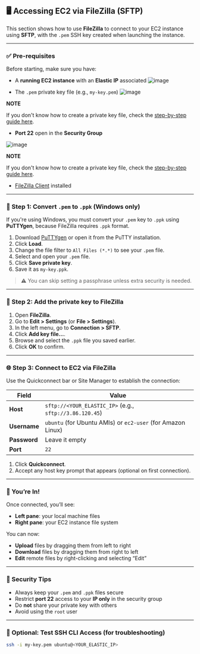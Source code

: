 ## 🖥️ Accessing EC2 via FileZilla (SFTP)

This section shows how to use **FileZilla** to connect to your EC2 instance using **SFTP**, with the `.pem` SSH key created when launching the instance.

---

### ✅ Pre-requisites

Before starting, make sure you have:

- A **running EC2 instance** with an **Elastic IP** associated
![image](https://github.com/user-attachments/assets/8e673d91-a310-4170-b772-48239f1d0eb2)

- The `.pem` private key file (e.g., `my-key.pem`)
![image](https://github.com/user-attachments/assets/c09d8774-8164-4be1-ae30-7da4a2129268)

**NOTE**

If you don't know how to create a private key file, check the [step-by-step guide here](https://docs.aws.amazon.com/AWSEC2/latest/UserGuide/create-key-pairs.html).

- **Port 22** open in the **Security Group**

![image](https://github.com/user-attachments/assets/1b47fdc4-18e1-4427-95c7-898adccbe96a)

**NOTE**

If you don't know how to create a private key file, check the [step-by-step guide here](https://github.com/almeidas-tatiane/robust-api-performance/blob/main/ec2-creation.md#31-what-you-need-before-this-step).

- [FileZilla Client](https://filezilla-project.org/download.php) installed

---

### 🔁 Step 1: Convert `.pem` to `.ppk` (Windows only)

If you're using Windows, you must convert your `.pem` key to `.ppk` using **PuTTYgen**, because FileZilla requires `.ppk` format.

1. Download [PuTTYgen](https://www.puttygen.com/) or open it from the PuTTY installation.
2. Click **Load**.
3. Change the file filter to `All Files (*.*)` to see your `.pem` file.
4. Select and open your `.pem` file.
5. Click **Save private key**.
6. Save it as `my-key.ppk`.

> ⚠️ You can skip setting a passphrase unless extra security is needed.

---

### 🔐 Step 2: Add the private key to FileZilla

1. Open **FileZilla**.
2. Go to **Edit > Settings** (or **File > Settings**).
3. In the left menu, go to **Connection > SFTP**.
4. Click **Add key file...**.
5. Browse and select the `.ppk` file you saved earlier.
6. Click **OK** to confirm.

---

### 🌐 Step 3: Connect to EC2 via FileZilla

Use the Quickconnect bar or Site Manager to establish the connection:

| Field       | Value                                                                   |
|-------------|-------------------------------------------------------------------------|
| **Host**    | `sftp://<YOUR_ELASTIC_IP>` (e.g., `sftp://3.86.120.45`)                 |
| **Username**| `ubuntu` (for Ubuntu AMIs) or `ec2-user` (for Amazon Linux)             |
| **Password**| Leave it empty                                                          |
| **Port**    | `22`                                                                    |

1. Click **Quickconnect**.
2. Accept any host key prompt that appears (optional on first connection).

---

### 📂 You’re In!

Once connected, you’ll see:

- **Left pane**: your local machine files
- **Right pane**: your EC2 instance file system

You can now:
- **Upload** files by dragging them from left to right
- **Download** files by dragging them from right to left
- **Edit** remote files by right-clicking and selecting “Edit”

---

### 🔐 Security Tips

- Always keep your `.pem` and `.ppk` files secure
- Restrict **port 22** access to your **IP only** in the security group
- Do **not** share your private key with others
- Avoid using the `root` user

---

### 🧪 Optional: Test SSH CLI Access (for troubleshooting)

```bash
ssh -i my-key.pem ubuntu@<YOUR_ELASTIC_IP>
